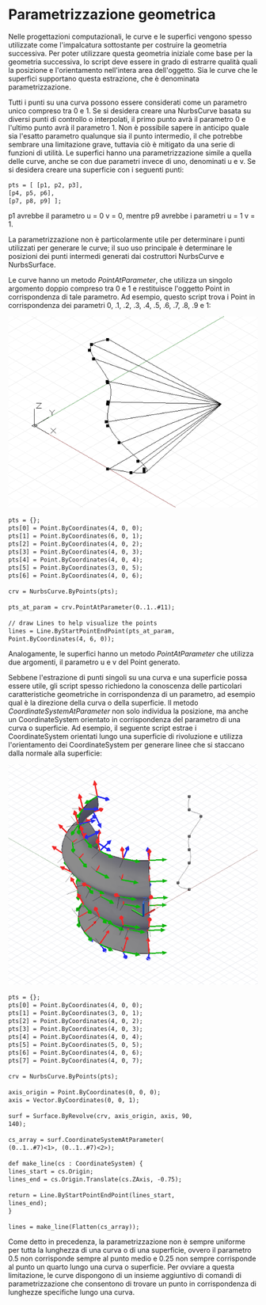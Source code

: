 

# Parametrizzazione geometrica

Nelle progettazioni computazionali, le curve e le superfici vengono spesso utilizzate come l'impalcatura sottostante per costruire la geometria successiva. Per poter utilizzare questa geometria iniziale come base per la geometria successiva, lo script deve essere in grado di estrarre qualità quali la posizione e l'orientamento nell'intera area dell'oggetto. Sia le curve che le superfici supportano questa estrazione, che è denominata parametrizzazione.

Tutti i punti su una curva possono essere considerati come un parametro unico compreso tra 0 e 1. Se si desidera creare una NurbsCurve basata su diversi punti di controllo o interpolati, il primo punto avrà il parametro 0 e l'ultimo punto avrà il parametro 1. Non è possibile sapere in anticipo quale sia l'esatto parametro qualunque sia il punto intermedio, il che potrebbe sembrare una limitazione grave, tuttavia ciò è mitigato da una serie di funzioni di utilità. Le superfici hanno una parametrizzazione simile a quella delle curve, anche se con due parametri invece di uno, denominati u e v. Se si desidera creare una superficie con i seguenti punti:

```
pts = [ [p1, p2, p3],
[p4, p5, p6],
[p7, p8, p9] ];
```

p1 avrebbe il parametro u = 0 v = 0, mentre p9 avrebbe i parametri u = 1 v = 1.

La parametrizzazione non è particolarmente utile per determinare i punti utilizzati per generare le curve; il suo uso principale è determinare le posizioni dei punti intermedi generati dai costruttori NurbsCurve e NurbsSurface.

Le curve hanno un metodo *PointAtParameter*, che utilizza un singolo argomento doppio compreso tra 0 e 1 e restituisce l'oggetto Point in corrispondenza di tale parametro. Ad esempio, questo script trova i Point in corrispondenza dei parametri 0, .1, .2, .3, .4, .5, .6, .7, .8, .9 e 1:

![](images/12-7/GeometricParameterization_01.png)

```
pts = {};
pts[0] = Point.ByCoordinates(4, 0, 0);
pts[1] = Point.ByCoordinates(6, 0, 1);
pts[2] = Point.ByCoordinates(4, 0, 2);
pts[3] = Point.ByCoordinates(4, 0, 3);
pts[4] = Point.ByCoordinates(4, 0, 4);
pts[5] = Point.ByCoordinates(3, 0, 5);
pts[6] = Point.ByCoordinates(4, 0, 6);

crv = NurbsCurve.ByPoints(pts);

pts_at_param = crv.PointAtParameter(0..1..#11);

// draw Lines to help visualize the points
lines = Line.ByStartPointEndPoint(pts_at_param, 
Point.ByCoordinates(4, 6, 0));
```

Analogamente, le superfici hanno un metodo *PointAtParameter* che utilizza due argomenti, il parametro u e v del Point generato.

Sebbene l'estrazione di punti singoli su una curva e una superficie possa essere utile, gli script spesso richiedono la conoscenza delle particolari caratteristiche geometriche in corrispondenza di un parametro, ad esempio qual è la direzione della curva o della superficie. Il metodo *CoordinateSystemAtParameter* non solo individua la posizione, ma anche un CoordinateSystem orientato in corrispondenza del parametro di una curva o superficie. Ad esempio, il seguente script estrae i CoordinateSystem orientati lungo una superficie di rivoluzione e utilizza l'orientamento dei CoordinateSystem per generare linee che si staccano dalla normale alla superficie:

![](images/12-7/GeometricParameterization_02.png)

```
pts = {};
pts[0] = Point.ByCoordinates(4, 0, 0);
pts[1] = Point.ByCoordinates(3, 0, 1);
pts[2] = Point.ByCoordinates(4, 0, 2);
pts[3] = Point.ByCoordinates(4, 0, 3);
pts[4] = Point.ByCoordinates(4, 0, 4);
pts[5] = Point.ByCoordinates(5, 0, 5);
pts[6] = Point.ByCoordinates(4, 0, 6);
pts[7] = Point.ByCoordinates(4, 0, 7);

crv = NurbsCurve.ByPoints(pts);

axis_origin = Point.ByCoordinates(0, 0, 0);
axis = Vector.ByCoordinates(0, 0, 1);

surf = Surface.ByRevolve(crv, axis_origin, axis, 90,
140);

cs_array = surf.CoordinateSystemAtParameter(
(0..1..#7)<1>, (0..1..#7)<2>);

def make_line(cs : CoordinateSystem) { 
lines_start = cs.Origin;
lines_end = cs.Origin.Translate(cs.ZAxis, -0.75);

return = Line.ByStartPointEndPoint(lines_start, 
lines_end);
}

lines = make_line(Flatten(cs_array));
```

Come detto in precedenza, la parametrizzazione non è sempre uniforme per tutta la lunghezza di una curva o di una superficie, ovvero il parametro 0.5 non corrisponde sempre al punto medio e 0.25 non sempre corrisponde al punto un quarto lungo una curva o superficie. Per ovviare a questa limitazione, le curve dispongono di un insieme aggiuntivo di comandi di parametrizzazione che consentono di trovare un punto in corrispondenza di lunghezze specifiche lungo una curva.

